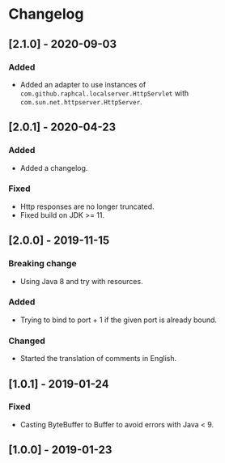 # Changelog

## [2.1.0] - 2020-09-03
### Added
- Added an adapter to use instances of `com.github.raphcal.localserver.HttpServlet`
  with `com.sun.net.httpserver.HttpServer`.

## [2.0.1] - 2020-04-23
### Added
- Added a changelog.

### Fixed
- Http responses are no longer truncated.
- Fixed build on JDK >= 11.

## [2.0.0] - 2019-11-15
### Breaking change
- Using Java 8 and try with resources.

### Added
- Trying to bind to port + 1 if the given port is already bound.

### Changed
- Started the translation of comments in English.

## [1.0.1] - 2019-01-24
### Fixed
- Casting ByteBuffer to Buffer to avoid errors with Java < 9.

## [1.0.0] - 2019-01-23
